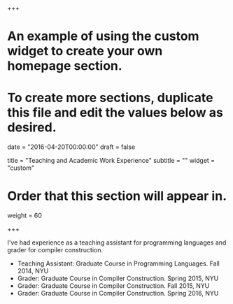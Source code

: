 +++
# An example of using the custom widget to create your own homepage section.
# To create more sections, duplicate this file and edit the values below as desired.

date = "2016-04-20T00:00:00"
draft = false

title = "Teaching and Academic Work Experience"
subtitle = ""
widget = "custom"

# Order that this section will appear in.
weight = 60

+++

I've had experience as a teaching assistant for programming languages
and grader for compiler construction. 

- Teaching Assistant: Graduate Course in Programming Languages. Fall 2014, NYU
- Grader: Graduate Course in Compiler Construction. Spring 2015, NYU
- Grader: Graduate Course in Compiler Construction. Fall 2015, NYU
- Grader: Graduate Course in Compiler Construction. Spring 2016, NYU
